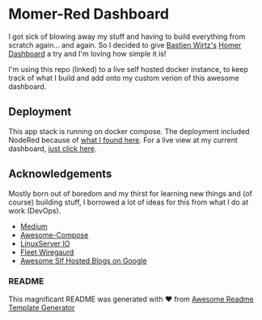 
# Momer-Red Dashboard

I got sick of blowing away my stuff and having to build everything from scratch again... and again. So I decided to give [Bastien Wirtz's](https://github.com/bastienwirtz) [Homer Dashboard](https://github.com/bastienwirtz/homer) a try and I'm loving how simple it is! 

I'm using this repo (linked) to a live self hosted docker instance, to keep track of what I build and add onto my custom verion of this awesome dashboard.


## Deployment

This app stack is running on docker compose. The deployment included NodeRed because of [what I found here](https://flows.nodered.org/flow/4b6406c9a684c26ace0430dd1826e95d). For a live view at my current dashboard, [just click here](https://dashboard.molovestoshare.com/). 


## Acknowledgements

Mostly born out of boredom and my thirst for learning new things and (of course) building stuff, I borrowed a lot of ideas for this from what I do at work (DevOps). 
 - [Medium](https://medium.com/)
 - [Awesome-Compose](https://github.com/docker/awesome-compose)
 - [LinuxServer IO](https://www.linuxserver.io/)
 - [Fleet Wiregaurd](https://github.com/linuxserver/docker-wireguard)
 - [Awesome Slf Hosted Blogs on Google](https://lmgtfy.app/?q=self+hosted+development+projects)


### README
This magnificant README was generated with ❤️ from [Awesome Readme Template Generator](https://readme.so/)
